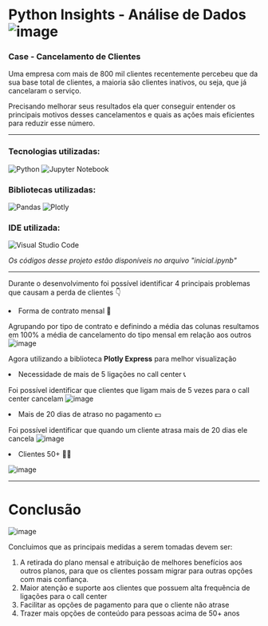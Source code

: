 # Python Insights - Análise de Dados  ![image](https://i.gifer.com/origin/c1/c1509216eff853bf8fb246b72bb07987_w200.gif)
### Case - Cancelamento de Clientes



Uma empresa com mais de 800 mil clientes recentemente percebeu que da sua base total de clientes, a maioria são clientes inativos, ou seja, que já cancelaram o serviço.

Precisando melhorar seus resultados ela quer conseguir entender os principais motivos desses cancelamentos e quais as ações mais eficientes para reduzir esse número.
<hr>

### Tecnologias utilizadas:

![Python](https://img.shields.io/badge/python-3670A0?style=for-the-badge&logo=python&logoColor=ffdd54) 
![Jupyter Notebook](https://img.shields.io/badge/jupyter-%23FA0F00.svg?style=for-the-badge&logo=jupyter&logoColor=white)

### Bibliotecas utilizadas:

![Pandas](https://img.shields.io/badge/pandas-%23150458.svg?style=for-the-badge&logo=pandas&logoColor=white)
![Plotly](https://img.shields.io/badge/Plotly-%233F4F75.svg?style=for-the-badge&logo=plotly&logoColor=white)

### IDE utilizada:

![Visual Studio Code](https://img.shields.io/badge/Visual%20Studio%20Code-0078d7.svg?style=for-the-badge&logo=visual-studio-code&logoColor=white)

<em> Os códigos desse projeto estão disponíveis no arquivo "inicial.ipynb"</em>
<hr>

Durante o desenvolvimento foi possível identificar 4 principais problemas que causam a perda de clientes 👇



<li> Forma de contrato mensal 📆 </li>

Agrupando por tipo de contrato e definindo a média das colunas resultamos em 100% a média de cancelamento do tipo mensal em relação aos outros
![image](https://github.com/nayara-lucia/python-insights/assets/126920974/78ee03a7-7a6d-48f9-b038-991dfd2bd2f2)

Agora utilizando a biblioteca <b>Plotly Express</b> para melhor visualização

<li> Necessidade de mais de 5 ligações no call center 📞</li>

Foi possível identificar que clientes que ligam mais de 5 vezes para o call center cancelam
![image](https://github.com/nayara-lucia/python-insights/assets/126920974/36ab23da-a190-4bd4-aa0e-94ec86f6b289)

<li> Mais de 20 dias de atraso no pagamento 💵</li>

Foi possível identificar que quando um cliente atrasa mais de 20 dias ele cancela
![image](https://github.com/nayara-lucia/python-insights/assets/126920974/f6fa6625-bc67-4c3f-a998-5273846643d3)


<li> Clientes 50+ 👨‍🦳</li>

![image](https://github.com/nayara-lucia/python-insights/assets/126920974/b47716dd-5d4d-4a67-b870-ba9c09f5a140)

<hr>

# Conclusão

![image](https://static.wixstatic.com/media/1a1140_6078a0cb8c534e11960700ae86aa872b~mv2.gif)

Concluimos que as principais medidas a serem tomadas devem ser:

<ol> 
<li> A retirada do plano mensal e atribuição de melhores benefícios aos outros planos, para que os clientes possam migrar para outras opções com mais confiança. </li> 
<li>Maior atenção e suporte aos clientes que possuem alta frequência de ligações para o call center</li> 
<li>Facilitar as opções de pagamento para que o cliente não atrase</li> 
<li>Trazer mais opções de conteúdo para pessoas acima de 50+ anos</li>
</ol>
